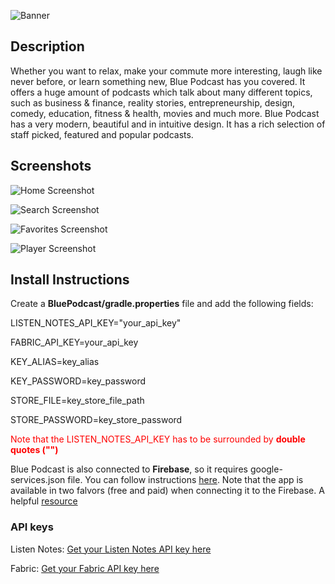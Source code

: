 ![Banner](https://user-images.githubusercontent.com/38587571/43682657-9a601d6c-987b-11e8-9633-ce8677da3baf.png)

## Description
Whether you want to relax, make your commute more interesting, laugh like never before, or
learn something new, Blue Podcast has you covered.
It offers a huge amount of podcasts which talk about many different topics, such as
business & finance, reality stories, entrepreneurship, design, comedy, education, fitness &
health, movies and much more.
Blue Podcast has a very modern, beautiful and in intuitive design. It has a rich selection of
staff picked, featured and popular podcasts.

## Screenshots
![Home Screenshot](https://user-images.githubusercontent.com/38587571/43682703-b08bd968-987c-11e8-80b4-eee7598db663.png)

![Search Screenshot](https://user-images.githubusercontent.com/38587571/43682700-aecf20e4-987c-11e8-8dbe-06ffefe835e1.png)

![Favorites Screenshot](https://user-images.githubusercontent.com/38587571/43682702-b03f190c-987c-11e8-88f2-d5b905c7fa69.png)

![Player Screenshot](https://user-images.githubusercontent.com/38587571/43682699-aeb5e4f8-987c-11e8-9215-f488ec16dbe5.png)

## Install Instructions
Create a **BluePodcast/gradle.properties** file and add the following fields:

LISTEN_NOTES_API_KEY="your_api_key"

FABRIC_API_KEY=your_api_key

KEY_ALIAS=key_alias

KEY_PASSWORD=key_password

STORE_FILE=key_store_file_path

STORE_PASSWORD=key_store_password

<span style="color:red">Note that the LISTEN_NOTES_API_KEY has to be surrounded by <b>double quotes ("")</b></span>


Blue Podcast is also connected to **Firebase**, so it requires google-services.json file. You can follow instructions [here](https://firebase.google.com/docs/android/setup). Note that the app is available in two falvors (free and paid) when connecting it to the Firebase. A helpful [resource](https://medium.com/@Miqubel/multiple-build-types-in-firebase-on-android-6f6715f6dd83)

### API keys
Listen Notes: [Get your Listen Notes API key here](https://market.mashape.com/listennotes/listennotes)

Fabric: [Get your Fabric API key here](https://fabric.io/home)
